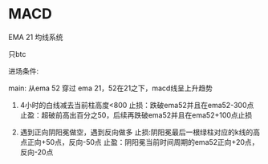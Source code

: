 # MACD
EMA 21 均线系统

只btc

进场条件:

main: 从ema 52 穿过 ema 21，52在21之下，macd线呈上升趋势
1. 4小时的白线减去当前柱高度<800
止损：跌破ema52并且在ema52-300点
止盈：超破前高出百分之50，后续再跌破ema52并且在ema52+100点止损

2. 遇到正向阴阳冕做空，遇到反向做多
止损:阴阳冕最后一根绿柱对应的k线的高点正向+50点，反向-50点
止盈：阴阳冕当前时间周期的ema52正向+20点，反向-20点



